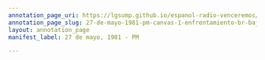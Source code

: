 ```yaml
---
annotation_page_uri: https://lgsump.github.io/espanol-radio-venceremos/annotations/27-de-mayo-1981-pm-canvas-1-enfrentamiento-br-bajas.json
annotation_page_slug: 27-de-mayo-1981-pm-canvas-1-enfrentamiento-br-bajas
layout: annotation_page
manifest_label: 27 de mayo, 1981 - PM

---
```

